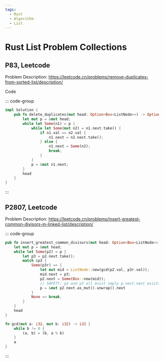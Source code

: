 ```yaml
---
tags:
  - Rust
  - Algorithm
  - List
---
```


# Rust List Problem Collections

## P83, Leetcode

Problem Description: https://leetcode.cn/problems/remove-duplicates-from-sorted-list/description/

Code

::: code-group

```rust
impl Solution {
    pub fn delete_duplicates(mut head: Option<Box<ListNode>>) -> Option<Box<ListNode>> {
        let mut p = &mut head;
        while let Some(n1) = p {
            while let Some(mut n2) = n1.next.take() {
                if n1.val == n2.val {
                    n1.next = n2.next.take();
                } else {
                    n1.next = Some(n2);
                    break;
                }
            }
            p = &mut n1.next;
        }
        head
    }
}
```

:::


## P2807, Leetcode

Problem Description: https://leetcode.cn/problems/insert-greatest-common-divisors-in-linked-list/description/

::: code-group

```rust
pub fn insert_greatest_common_divisors(mut head: Option<Box<ListNode>>) -> Option<Box<ListNode>> {
    let mut p = &mut head;
    while let Some(p2) = p {
        let p3 = p2.next.take();
        match &p3 {
            Some(p3r) => {
                let mut mid = ListNode::new(gcd(p2.val, p3r.val));
                mid.next = p3;
                p2.next = Some(Box::new(mid));
                // SAFETY: p2 and p3 all exist imply p.next.next exists
                p = &mut p2.next.as_mut().unwrap().next
            }
            None => break,
        }
    }
    head
}

fn gcd(mut a: i32, mut b: i32) -> i32 {
    while b != 0 {
        (a, b) = (b, a % b)
    }
    a
}
```

:::